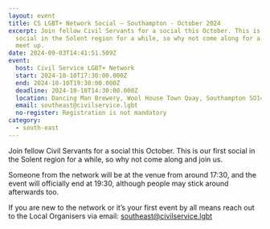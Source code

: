 ```yaml
---
layout: event
title: CS LGBT+ Network Social – Southampton - October 2024
excerpt: Join fellow Civil Servants for a social this October. This is our first
  social in the Solent region for a while, so why not come along for a relaxed
  meet up.
date: 2024-09-03T14:41:51.509Z
event:
  host: Civil Service LGBT+ Network
  start: 2024-10-10T17:30:00.000Z
  end: 2024-10-10T19:30:00.000Z
  deadline: 2024-10-10T14:30:00.000Z
  location: Dancing Man Brewery, Wool House Town Quay, Southampton SO14 2AR
  email: southeast@civilservice.lgbt
  no-register: Registration is not mandatory
category:
  - south-east
---
```

Join fellow Civil Servants for a social this October. This is our first social in the Solent region for a while, so why not come along and join us.

Someone from the network will be at the venue from around 17:30, and the event will officially end at 19:30, although people may stick around afterwards too.

If you are new to the network or it’s your first event by all means reach out to the Local Organisers via email: [southeast@civilservice.lgbt](mailto:southeast@civilservice.lgbt)
